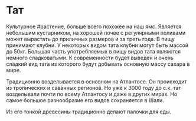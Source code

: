 # Тат

Культурное #растение, больше всего похожее на наш ямс.
Является небольшим кустарником, на хорошей почве с регулярными поливами может вырастать до приличных размеров и за треть года.
В пищу принимают клубни.
У некоторых видом тата клубни могут быть массой до 50кг.
Большая часть употребляемых в пищу видов тата являются немного сладковатыми. К современности будет выведен и очень сладкий вид тата из которого будут добывать основную массу сахара в мире.

Традиционно возделывается в основном на Атлантосе. Он происходит из тропических и саванных регионов. Но уже к 3000 году до с.к. тат возделывали почти по всему Атлантосу и даже в других мирах. Но самое большое разнообразие его видов сохраняется в Шали.

Из его тонкой древесины традиционно делают палочки для еды.